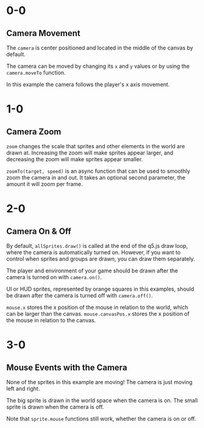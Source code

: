 # 0-0

## Camera Movement

The `camera` is center positioned and located in the middle of the canvas by default.

The camera can be moved by changing its `x` and `y` values or by using the `camera.moveTo` function.

In this example the camera follows the player's x axis movement.

# 1-0

## Camera Zoom

`zoom` changes the scale that sprites and other elements in the world are drawn at. Increasing the zoom will make sprites appear larger, and decreasing the zoom will make sprites appear smaller.

`zoomTo(target, speed)` is an async function that can be used to smoothly zoom the camera in and out. It takes an optional second parameter, the amount it will zoom per frame.

# 2-0

## Camera On & Off

By default, `allSprites.draw()` is called at the end of the q5.js draw loop, where the camera is automatically turned on. However, if you want to control when sprites and groups are drawn, you can draw them separately.

The player and environment of your game should be drawn after the camera is turned on with `camera.on()`.

UI or HUD sprites, represented by orange squares in this examples, should be drawn after the camera is turned off with `camera.off()`.

`mouse.x` stores the x position of the mouse in relation to the world, which can be larger than the canvas. `mouse.canvasPos.x` stores the x position of the mouse in relation to the canvas.

# 3-0

## Mouse Events with the Camera

None of the sprites in this example are moving! The camera is just moving left and right.

The big sprite is drawn in the world space when the camera is on. The small sprite is drawn when the camera is off.

Note that `sprite.mouse` functions still work, whether the camera is on or off.
